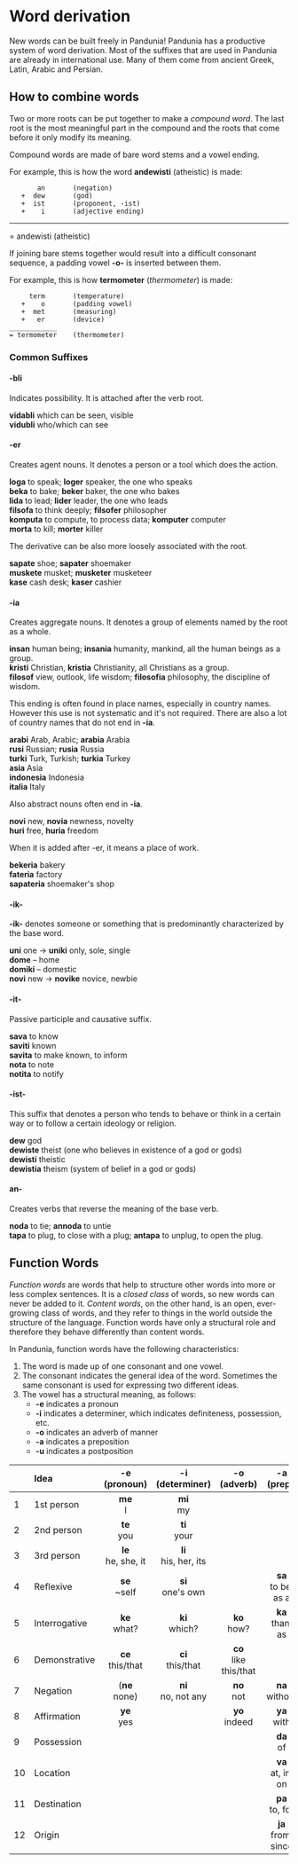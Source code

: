 # Word derivation

New words can be built freely in Pandunia!
Pandunia has a productive system of word derivation.
Most of the suffixes that are used in Pandunia are already in international use.
Many of them come from ancient Greek, Latin, Arabic and Persian.

## How to combine words

Two or more roots can be put together to make a _compound word_.
The last root is the most meaningful part in the compound
and the roots that come before it only modify its meaning.

Compound words are made of bare word stems and a vowel ending.

For example, this is how the word **andewisti** (atheistic) is made:

           an       (negation)
       +  dew       (god)
       +  ist       (proponent, -ist)
       +    i       (adjective ending)
   _____________
   = andewisti      (atheistic)

If joining bare stems together would result into a difficult consonant sequence,
a padding vowel **-o-** is inserted between them.

For example, this is how **termometer** (_thermometer_) is made:

         term       (temperature)
       +    o       (padding vowel)
       +  met       (measuring)
       +   er       (device)
    ____________
    = termometer    (thermometer)


### Common Suffixes

#### -bli

Indicates possibility. It is attached after the verb root.

**vidabli** which can be seen, visible  
**vidubli** who/which can see

#### -er

Creates agent nouns. It denotes a person or a tool which does the action.

**loga** to speak; **loger** speaker, the one who speaks  
**beka** to bake; **beker** baker, the one who bakes  
**lida** to lead; **lider** leader, the one who leads  
**filsofa** to think deeply; **filsofer** philosopher  
**komputa** to compute, to process data; **komputer** computer  
**morta** to kill; **morter** killer  

The derivative can be also more loosely associated with the root.

**sapate** shoe; **sapater** shoemaker  
**muskete** musket; **musketer** musketeer  
**kase** cash desk; **kaser** cashier  

#### -ia

Creates aggregate nouns. It denotes a group of elements named by the
root as a whole.

**insan** human being; **insania** humanity, mankind, all the human beings as a group.  
**kristi** Christian, **kristia** Christianity, all Christians as a group.  
**filosof** view, outlook, life wisdom; **filosofia** philosophy, the discipline of wisdom.  

This ending is often found in place names, especially in country
names. However this use is not systematic and it's not required. There
are also a lot of country names that do not end in **-ia**.

**arabi** Arab, Arabic; **arabia** Arabia  
**rusi** Russian; **rusia** Russia  
**turki** Turk, Turkish; **turkia** Turkey  
**asia** Asia  
**indonesia** Indonesia  
**italia** Italy  

Also abstract nouns often end in **-ia**.

**novi** new, **novia** newness, novelty  
**huri** free, **huria** freedom

When it is added after -er, it means a place of work.

**bekeria** bakery  
**fateria** factory  
**sapateria** shoemaker's shop  

#### -ik-

**-ik-**
denotes someone or something that is predominantly characterized by the base word.

**uni**
one
→ **uniki**
only, sole, single  
**dome**
– home  
**domiki**
– domestic  
**novi**
new
→ **novike**
novice, newbie


#### -it-

Passive participle and causative suffix.

**sava** to know  
**saviti** known  
**savita** to make known, to inform  
**nota** to note  
**notita** to notify  

#### -ist-

This suffix that denotes a person who tends to behave or think in a
certain way or to follow a certain ideology or religion.

**dew** god  
**dewiste** theist (one who believes in existence of a god or gods)  
**dewisti** theistic  
**dewistia** theism (system of belief in a god or gods)  

#### an-

Creates verbs that reverse the meaning of the base verb.

**noda** to tie; **annoda** to untie  
**tapa** to plug, to close with a plug; **antapa** to unplug, to open the plug.  

## Function Words

_Function words_ are words that help to structure other words into more or less complex sentences.
It is a _closed class_ of words, so new words can never be added to it.
_Content words_, on the other hand, is an open, ever-growing class of words,
and they refer to things in the world outside the structure of the language.
Function words have only a structural role
and therefore they behave differently than content words.

In Pandunia, function words have the following characteristics:

1. The word is made up of one consonant and one vowel.
2. The consonant indicates the general idea of the word.
   Sometimes the same consonant is used for expressing two different ideas.
3. The vowel has a structural meaning, as follows:
    - **-e** indicates a pronoun
    - **-i** indicates a determiner,
      which indicates definiteness, possession, etc.
    - **-o** indicates an adverb of manner
    - **-a** indicates a preposition
    - **-u** indicates a postposition

|  | Idea          | -e (pronoun)           | -i (determiner)        | -o (adverb)            | -a (prep.)             | -u (postp.)            |
|--|:--------------|:----------------------:|:----------------------:|:----------------------:|:----------------------:|:----------------------:|
| 1| 1st person    | **me**<br>I            | **mi**<br>my           |                        |                        |                        |
| 2| 2nd person    | **te**<br>you          | **ti**<br>your         |                        |                        |                        |
| 3| 3rd person    | **le**<br>he, she, it  | **li**<br>his, her, its|                        |                        |                        |
| 4| Reflexive     | **se**<br>~self        | **si**<br>one's own    |                        |**sa**<br>to be; as a   |                        |
| 5| Interrogative | **ke**<br>what?        | **ki**<br>which?       | **ko**<br>how?         | **ka**<br>than, as     |                        |
| 6| Demonstrative | **ce**<br>this/that    | **ci**<br>this/that    |**co**<br>like this/that|                        |                        |
| 7| Negation      |(**ne**<br>none)        | **ni**<br>no, not any  | **no**<br>not          | **na**<br>without      |                        |
| 8| Affirmation   | **ye**<br>yes          |                        | **yo**<br>indeed       | **ya**<br>with         |                        |
| 9| Possession    |                        |                        |                        | **da**<br>of           | **du**<br>'s           |
|10| Location      |                        |                        |                        | **va**<br>at, in, on   |                        |
|11| Destination   |                        |                        |                        | **pa**<br>to, for      |                        |
|12| Origin        |                        |                        |                        | **ja**<br>from, since  |                        |

